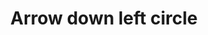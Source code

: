---
title: Arrow down left circle
tags:
icon: arrow-down-left-circle
svg: '<svg xmlns="http://www.w3.org/2000/svg" width="24" height="24" fill="none" viewBox="0 0 24 24" stroke-width="1.5" stroke-linecap="round" stroke-linejoin="round" stroke="currentColor"><circle cx="12" cy="12" r="9"/><path d="m15.182 8.818-6.364 6.364m4.95 0h-4.95v-4.95"/></svg>'
---